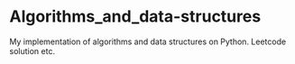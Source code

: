 # Algorithms_and_data-structures
My implementation of algorithms and data structures on Python. Leetcode solution etc.
